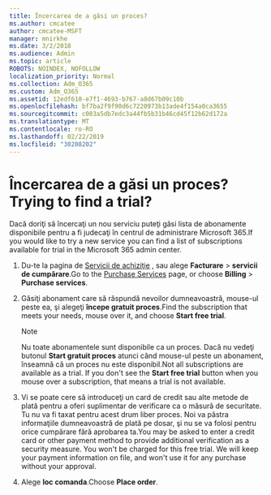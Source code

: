 ```yaml
---
title: Încercarea de a găsi un proces?
ms.author: cmcatee
author: cmcatee-MSFT
manager: mnirkhe
ms.date: 3/2/2018
ms.audience: Admin
ms.topic: article
ROBOTS: NOINDEX, NOFOLLOW
localization_priority: Normal
ms.collection: Adm_O365
ms.custom: Adm_O365
ms.assetid: 12edf610-e7f1-4693-b767-a8d67b09c10b
ms.openlocfilehash: bf7ba2f9f90d6c7220973b13ade4f154a0ca3655
ms.sourcegitcommit: c003a5db7edc3a44fb5b31b46cd45f12b62d172a
ms.translationtype: MT
ms.contentlocale: ro-RO
ms.lasthandoff: 02/22/2019
ms.locfileid: "30208202"
---
```

# <a name="trying-to-find-a-trial"></a><span data-ttu-id="867f2-102">Încercarea de a găsi un proces?</span><span class="sxs-lookup"><span data-stu-id="867f2-102">Trying to find a trial?</span></span>

<span data-ttu-id="867f2-103">Dacă doriţi să încercaţi un nou serviciu puteţi găsi lista de abonamente disponibile pentru a fi judecaţi în centrul de administrare Microsoft 365.</span><span class="sxs-lookup"><span data-stu-id="867f2-103">If you would like to try a new service you can find a list of subscriptions available for trial in the Microsoft 365 admin center.</span></span>
  
1. <span data-ttu-id="867f2-104">Du-te la pagina de [Servicii de achiziţie](https://go.microsoft.com/fwlink/p/?linkid=868433) , sau alege **Facturare** \> **servicii de cumpărare**.</span><span class="sxs-lookup"><span data-stu-id="867f2-104">Go to the [Purchase Services](https://go.microsoft.com/fwlink/p/?linkid=868433) page, or choose **Billing** \> **Purchase services**.</span></span>
    
2. <span data-ttu-id="867f2-105">Găsiţi abonament care să răspundă nevoilor dumneavoastră, mouse-ul peste ea, şi alegeţi **începe gratuit proces**.</span><span class="sxs-lookup"><span data-stu-id="867f2-105">Find the subscription that meets your needs, mouse over it, and choose **Start free trial**.</span></span>
    
    > [!NOTE]
    > <span data-ttu-id="867f2-p101">Nu toate abonamentele sunt disponibile ca un proces. Dacă nu vedeţi butonul **Start gratuit proces** atunci când mouse-ul peste un abonament, înseamnă că un proces nu este disponibil.</span><span class="sxs-lookup"><span data-stu-id="867f2-p101">Not all subscriptions are available as a trial. If you don't see the **Start free trial** button when you mouse over a subscription, that means a trial is not available.</span></span> 
  
3. <span data-ttu-id="867f2-p102">Vi se poate cere să introduceţi un card de credit sau alte metode de plată pentru a oferi suplimentar de verificare ca o măsură de securitate. Tu nu va fi taxat pentru acest drum liber proces. Noi va păstra informaţiile dumneavoastră de plată pe dosar, şi nu se va folosi pentru orice cumpărare fără aprobarea ta.</span><span class="sxs-lookup"><span data-stu-id="867f2-p102">You may be asked to enter a credit card or other payment method to provide additional verification as a security measure. You won't be charged for this free trial. We will keep your payment information on file, and won't use it for any purchase without your approval.</span></span>
    
4. <span data-ttu-id="867f2-111">Alege **loc comanda**.</span><span class="sxs-lookup"><span data-stu-id="867f2-111">Choose **Place order**.</span></span>
    

